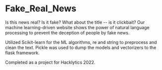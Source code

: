 # Fake_Real_News

Is this news real? Is it fake? What about the title -- is it clickbait? Our machine learning-driven website shows the power of natural language processing to prevent the deception of people by fake news.

Utilized Scikit-learn for the ML algorithms, re and string to preprocess and clean the text. Pickle was used to dump the models and vectorizers to the flask framework.

Completed as a project for Hacklytics 2022.
